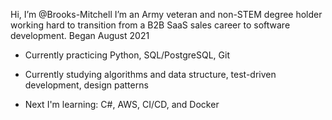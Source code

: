 Hi, I’m @Brooks-Mitchell
I’m an Army veteran and non-STEM degree holder working hard to transition from a B2B SaaS sales career to software development.
Began August 2021

- Currently practicing Python, SQL/PostgreSQL, Git
- Currently studying algorithms and data structure, test-driven development, design patterns

- Next I'm learning: C#, AWS, CI/CD, and Docker

<!---
Brooks-Mitchell/Brooks-Mitchell is a ✨ special ✨ repository because its `README.md` (this file) appears on your GitHub profile.
You can click the Preview link to take a look at your changes.
--->
